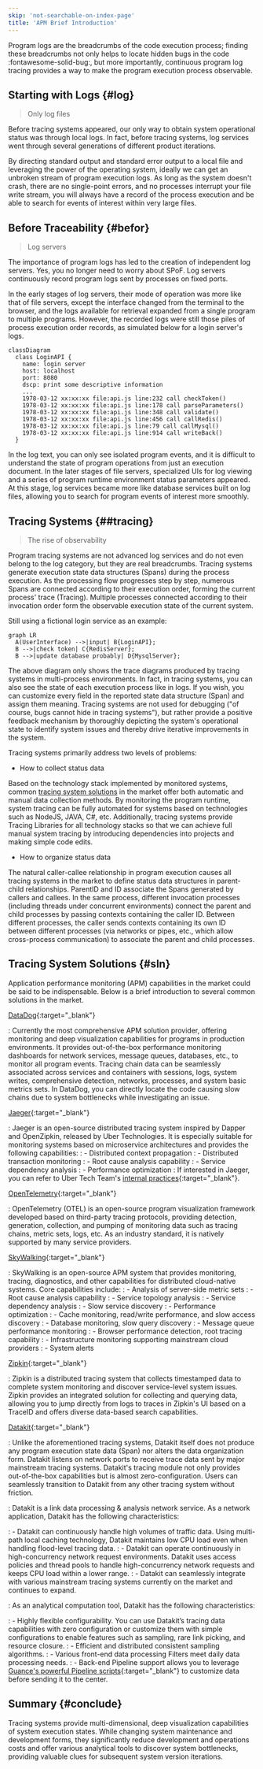 ```yaml
---
skip: 'not-searchable-on-index-page'
title: 'APM Brief Introduction'
---
```


Program logs are the breadcrumbs of the code execution process; finding these breadcrumbs not only helps to locate hidden bugs in the code :fontawesome-solid-bug:, but more importantly, continuous program log tracing provides a way to make the program execution process observable.

## Starting with Logs {#log}

> Only log files

Before tracing systems appeared, our only way to obtain system operational status was through local logs. In fact, before tracing systems, log services went through several generations of different product iterations.

By directing standard output and standard error output to a local file and leveraging the power of the operating system, ideally we can get an unbroken stream of program execution logs. As long as the system doesn't crash, there are no single-point errors, and no processes interrupt your file write stream, you will always have a record of the process execution and be able to search for events of interest within very large files.

## Before Traceability {#befor}

> Log servers

The importance of program logs has led to the creation of independent log servers. Yes, you no longer need to worry about SPoF. Log servers continuously record program logs sent by processes on fixed ports.

In the early stages of log servers, their mode of operation was more like that of file servers, except the interface changed from the terminal to the browser, and the logs available for retrieval expanded from a single program to multiple programs. However, the recorded logs were still those piles of process execution order records, as simulated below for a login server's logs.

``` mermaid
classDiagram
  class LoginAPI {
    name: login server
    host: localhost
    port: 8080
    dscp: print some descriptive information
    ...
    1978-03-12 xx:xx:xx file:api.js line:232 call checkToken()
    1978-03-12 xx:xx:xx file:api.js line:178 call parseParameters()
    1978-03-12 xx:xx:xx file:api.js line:348 call validate()
    1978-03-12 xx:xx:xx file:api.js line:456 call callRedis()
    1978-03-12 xx:xx:xx file:api.js line:79 call callMysql()
    1978-03-12 xx:xx:xx file:api.js line:914 call writeBack()
  }
```

In the log text, you can only see isolated program events, and it is difficult to understand the state of program operations from just an execution document. In the later stages of file servers, specialized UIs for log viewing and a series of program runtime environment status parameters appeared. At this stage, log services became more like database services built on log files, allowing you to search for program events of interest more smoothly.

## Tracing Systems {##tracing}

> The rise of observability

Program tracing systems are not advanced log services and do not even belong to the log category, but they are real breadcrumbs. Tracing systems generate execution state data structures (Spans) during the process execution. As the processing flow progresses step by step, numerous Spans are connected according to their execution order, forming the current process' trace (Tracing). Multiple processes connected according to their invocation order form the observable execution state of the current system.

Still using a fictional login service as an example:

```mermaid
graph LR
  A(UserInterface) -->|input| B{LoginAPI};
  B -->|check token| C{RedisServer};
  B -->|update database probably| D{MysqlServer};
```

The above diagram only shows the trace diagrams produced by tracing systems in multi-process environments. In fact, in tracing systems, you can also see the state of each execution process like in logs. If you wish, you can customize every field in the reported state data structure (Span) and assign them meaning. Tracing systems are not used for debugging ("of course, bugs cannot hide in tracing systems"), but rather provide a positive feedback mechanism by thoroughly depicting the system's operational state to identify system issues and thereby drive iterative improvements in the system.

Tracing systems primarily address two levels of problems:

- How to collect status data

Based on the technology stack implemented by monitored systems, common [tracing system solutions](datakit-tracing-introduction.md#sln) in the market offer both automatic and manual data collection methods. By monitoring the program runtime, system tracing can be fully automated for systems based on technologies such as NodeJS, JAVA, C#, etc. Additionally, tracing systems provide Tracing Libraries for all technology stacks so that we can achieve full manual system tracing by introducing dependencies into projects and making simple code edits.

- How to organize status data

The natural caller-callee relationship in program execution causes all tracing systems in the market to define status data structures in parent-child relationships. ParentID and ID associate the Spans generated by callers and callees. In the same process, different invocation processes (including threads under concurrent environments) connect the parent and child processes by passing contexts containing the caller ID. Between different processes, the caller sends contexts containing its own ID between different processes (via networks or pipes, etc., which allow cross-process communication) to associate the parent and child processes.

## Tracing System Solutions {#sln}

Application performance monitoring (APM) capabilities in the market could be said to be indispensable. Below is a brief introduction to several common solutions in the market.

[DataDog](https://docs.datadoghq.com/tracing/){:target="_blank"}

: Currently the most comprehensive APM solution provider, offering monitoring and deep visualization capabilities for programs in production environments. It provides out-of-the-box performance monitoring dashboards for network services, message queues, databases, etc., to monitor all program events. Tracing chain data can be seamlessly associated across services and containers with sessions, logs, system writes, comprehensive detection, networks, processes, and system basic metrics sets. In DataDog, you can directly locate the code causing slow chains due to system bottlenecks while investigating an issue.

[Jaeger](https://www.jaegertracing.io/docs/){:target="_blank"}

: Jaeger is an open-source distributed tracing system inspired by Dapper and OpenZipkin, released by Uber Technologies. It is especially suitable for monitoring systems based on microservice architectures and provides the following capabilities:
: - Distributed context propagation
: - Distributed transaction monitoring
: - Root cause analysis capability
: - Service dependency analysis
: - Performance optimization
: If interested in Jaeger, you can refer to Uber Tech Team's [internal practices](https://www.uber.com/blog/distributed-tracing/){:target="_blank"}.

[OpenTelemetry](https://opentelemetry.io/docs/){:target="_blank"}

: OpenTelemetry (OTEL) is an open-source program visualization framework developed based on third-party tracing protocols, providing detection, generation, collection, and pumping of monitoring data such as tracing chains, metric sets, logs, etc. As an industry standard, it is natively supported by many service providers.

[SkyWalking](https://skywalking.apache.org/docs/){:target="_blank"}

: SkyWalking is an open-source APM system that provides monitoring, tracing, diagnostics, and other capabilities for distributed cloud-native systems. Core capabilities include:
: - Analysis of server-side metric sets
: - Root cause analysis capability
: - Service topology analysis
: - Service dependency analysis
: - Slow service discovery
: - Performance optimization
: - Cache monitoring, read/write performance, and slow access discovery
: - Database monitoring, slow query discovery
: - Message queue performance monitoring
: - Browser performance detection, root tracing capability
: - Infrastructure monitoring supporting mainstream cloud providers
: - System alerts

[Zipkin](https://zipkin.io/pages/quickstart.html){:target="_blank"}

: Zipkin is a distributed tracing system that collects timestamped data to complete system monitoring and discover service-level system issues. Zipkin provides an integrated solution for collecting and querying data, allowing you to jump directly from logs to traces in Zipkin's UI based on a TraceID and offers diverse data-based search capabilities.

[Datakit](https://docs.guance.com/datakit/datakit-tracing/){:target="_blank"}

: Unlike the aforementioned tracing systems, Datakit itself does not produce any program execution state data (Span) nor alters the data organization form. Datakit listens on network ports to receive trace data sent by major mainstream tracing systems. Datakit's tracing module not only provides out-of-the-box capabilities but is almost zero-configuration. Users can seamlessly transition to Datakit from any other tracing system without friction.

: Datakit is a link data processing & analysis network service. As a network application, Datakit has the following characteristics:

: - Datakit can continuously handle high volumes of traffic data. Using multi-path local caching technology, Datakit maintains low CPU load even when handling flood-level tracing data.
: - Datakit can operate continuously in high-concurrency network request environments. Datakit uses access policies and thread pools to handle high-concurrency network requests and keeps CPU load within a lower range.
: - Datakit can seamlessly integrate with various mainstream tracing systems currently on the market and continues to expand.

: As an analytical computation tool, Datakit has the following characteristics:

: - Highly flexible configurability. You can use Datakit’s tracing data capabilities with zero configuration or customize them with simple configurations to enable features such as sampling, rare link picking, and resource closure.
: - Efficient and distributed consistent sampling algorithms.
: - Various front-end data processing Filters meet daily data processing needs.
: - Back-end Pipeline support allows you to leverage [Guance's powerful Pipeline scripts](https://docs.guance.com/logs/pipelines/text-processing/){:target="_blank"} to customize data before sending it to the center.

## Summary {#conclude}

Tracing systems provide multi-dimensional, deep visualization capabilities of system execution states. While changing system maintenance and development forms, they significantly reduce development and operations costs and offer various analytical tools to discover system bottlenecks, providing valuable clues for subsequent system version iterations.